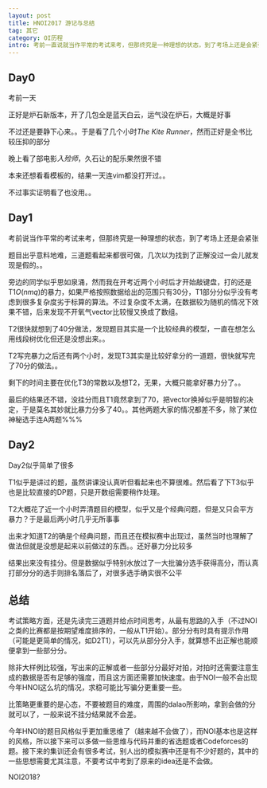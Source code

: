 ```yaml
---
layout: post
title: HNOI2017 游记与总结
tag: 其它
category: OI历程
intro: 考前一直说就当作平常的考试来考，但那终究是一种理想的状态，到了考场上还是会紧张...题目出乎意料地难，三道题看起来都很可做，几次以为找到了正解没过一会儿就发现是假的。。旁边的同学似乎思如泉涌，然而我在开考近两个小时后才开始敲键盘，打的还是T1$O(nmq)$的暴力，如果严格按照数据给出的范围只有30分，T1部分分似乎没有考虑到很多复杂度劣于标算的算法。不过复杂度不太满，在数据较为随机的情况下效果不错，后来发现不开氧气vector比较慢又换成了数组。
---
```


Day0
---

考前一天

正好是炉石新版本，开了几包全是蓝天白云，运气没在炉石，大概是好事

不过还是要静下心来。。于是看了几个小时<em>The Kite Runner</em>，然而正好是全书比较压抑的部分

晚上看了部电影<em>入殓师</em>，久石让的配乐果然很不错

本来还想看看模板的，结果一天连vim都没打开过。。

不过事实证明看了也没用。。

Day1
---

考前说当作平常的考试来考，但那终究是一种理想的状态，到了考场上还是会紧张

题目出乎意料地难，三道题看起来都很可做，几次以为找到了正解没过一会儿就发现是假的。。

旁边的同学似乎思如泉涌，然而我在开考近两个小时后才开始敲键盘，打的还是T1$O(nmq)$的暴力，如果严格按照数据给出的范围只有30分，T1部分分似乎没有考虑到很多复杂度劣于标算的算法。不过复杂度不太满，在数据较为随机的情况下效果不错，后来发现不开氧气vector比较慢又换成了数组。

T2很快就想到了40分做法，发现题目其实是一个比较经典的模型，一直在想怎么用线段树优化但还是没想出来。。

T2写完暴力之后还有两个小时，发现T3其实是比较好拿分的一道题，很快就写完了70分的做法。。

剩下的时间主要在优化T3的常数以及想T2，无果，大概只能拿好暴力分了。。

最后的结果还不错，没挂分而且T1竟然拿到了70，把vector换掉似乎是明智的决定，于是莫名其妙就比暴力分多了40。。其他两题大家的情况都差不多，除了某位神秘选手连A两题%%%

Day2
---

Day2似乎简单了很多

T1似乎是讲过的题，虽然讲课没认真听但看起来也不算很难。然后看了下T3似乎也是比较直接的DP题，只是开数组需要稍作处理。

T2大概花了近一个小时弄清题目的模型，似乎又是个经典问题，但是又只会平方暴力？于是最后两小时几乎无所事事

出来才知道T2的确是个经典问题，而且还在模拟赛中出现过，虽然当时也理解了做法但就是没想是起来以前做过的东西。。还好暴力分比较多

结果出来没有挂分。但是数据似乎特别水放过了一大批骗分选手获得高分，而认真打部分分的选手则排名落后了，对很多选手确实很不公平

总结
---

考试策略方面，还是先读完三道题并给点时间思考，从最有思路的入手（不过NOI之类的比赛都是按期望难度排序的，一般从T1开始）。部分分有时具有提示作用（可能是更简单的情况，如D2T1），可以先从部分分入手，就算想不出正解也能顺便拿到一些部分分。

除非大样例比较强，写出来的正解或者一些部分分最好对拍，对拍时还需要注意生成的数据是否有足够的强度，而且这方面还需要加快速度。由于NOI一般不会出现今年HNOI这么坑的情况，求稳可能比写骗分更重要一些。

比策略更重要的是心态，不要被题目的难度，周围的dalao所影响，拿到会做的分就可以了，一般来说不挂分结果就不会差。

今年HNOI的题目风格似乎更加重思维了（越来越不会做了），而NOI基本也是这样的风格，所以接下来可以多做一些思维与代码并重的省选题或者Codeforces的题。接下来的集训还会有很多考试，别人出的模拟赛中还是有不少好题的，其中的一些思想需要尤其注意，不要考试中考到了原来的idea还是不会做。

NOI2018?
